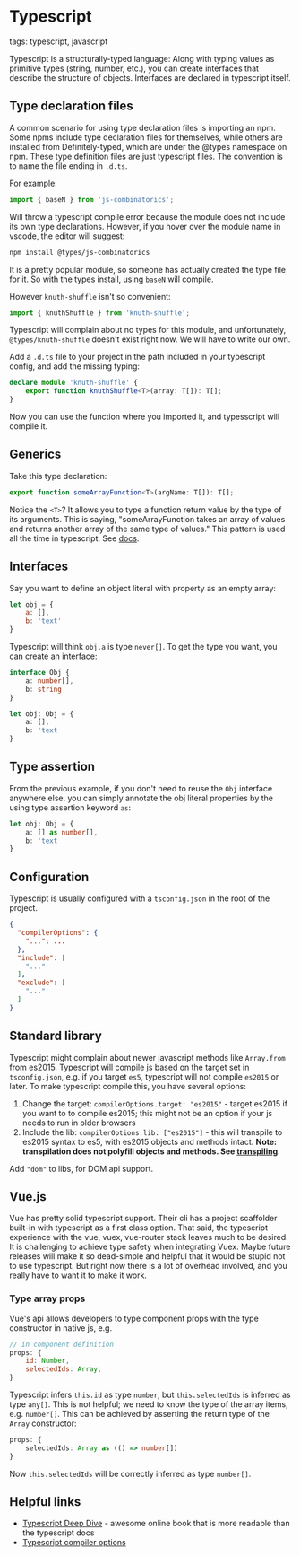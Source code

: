 # Typescript

tags: typescript, javascript

Typescript is a structurally-typed language: Along with typing values as primitive types (string, number, etc.), you can create interfaces that describe the structure of objects. Interfaces are declared in typescript itself.

## Type declaration files
A common scenario for using type declaration files is importing an npm. Some npms include type declaration files for themselves, while others are installed from Definitely-typed, which are under the @types namespace on npm. These type definition files are just typescript files. The convention is to name the file ending in `.d.ts`.

For example:
```js
import { baseN } from 'js-combinatorics';
```
Will throw a typescript compile error because the module does not include its own type declarations. However, if you hover over the module name in vscode, the editor will suggest:
```sh
npm install @types/js-combinatorics
```
It is a pretty popular module, so someone has actually created the type file for it. So with the types install, using `baseN` will compile.

However `knuth-shuffle` isn't so convenient:
```js
import { knuthShuffle } from 'knuth-shuffle';
```
Typescript will complain about no types for this module, and unfortunately, `@types/knuth-shuffle` doesn't exist right now. We will have to write our own.

Add a `.d.ts` file to your project in the path included in your typescript config, and add the missing typing:
```ts
declare module 'knuth-shuffle' {
    export function knuthShuffle<T>(array: T[]): T[];
}
```
Now you can use the function where you imported it, and typesscript will compile it.

## Generics
Take this type declaration:
```ts
export function someArrayFunction<T>(argName: T[]): T[];
```
Notice the `<T>`? It allows you to type a function return value by the type of its arguments. This is saying, "someArrayFunction takes an array of values and returns another array of the same type of values." This pattern is used all the time in typescript. See [docs](https://www.typescriptlang.org/docs/handbook/generics.html).

## Interfaces
Say you want to define an object literal with property as an empty array:
```js
let obj = {
    a: [],
    b: 'text'
}
```
Typescript will think `obj.a` is type `never[]`. To get the type you want, you can create an interface:
```ts
interface Obj {
    a: number[],
    b: string
}

let obj: Obj = {
    a: [],
    b: 'text
}
```

## Type assertion
From the previous example, if you don't need to reuse the `Obj` interface anywhere else, you can simply annotate the obj literal properties by the using type assertion keyword `as`:
```ts
let obj: Obj = {
    a: [] as number[],
    b: 'text
}
```
## Configuration
Typescript is usually configured with a `tsconfig.json` in the root of the project.
```json
{
  "compilerOptions": {
    "...": ...
  },
  "include": [
    "..."
  ],
  "exclude": [
    "..."
  ]
}
```

## Standard library
Typescript might complain about newer javascript methods like `Array.from` from es2015. Typescript will compile js based on the target set in `tsconfig.json`, e.g. if you target `es5`, typescript will not compile `es2015` or later. To make typescript compile this, you have several options:
1. Change the target: `compilerOptions.target: "es2015"` - target es2015 if you want to to compile es2015; this might not be an option if your js needs to run in older browsers
1. Include the lib: `compilerOptions.lib: ["es2015"]` - this will transpile to es2015 syntax to es5, with es2015 objects and methods intact. **Note: transpilation does not polyfill objects and methods. See [transpiling](/js/transpiling)**.

Add `"dom"` to libs, for DOM api support.

## Vue.js
Vue has pretty solid typescript support. Their cli has a project scaffolder built-in with typescript as a first class option. That said, the typescript experience with the vue, vuex, vue-router stack leaves much to be desired. It is challenging to achieve type safety when integrating Vuex. Maybe future releases will make it so dead-simple and helpful that it would be stupid not to use typescript. But right now there is a lot of overhead involved, and you really have to want it to make it work.

### Type array props
Vue's api allows developers to type component props with the type constructor in native js, e.g.
```js
// in component definition
props: {
    id: Number,
    selectedIds: Array,
}
```
Typescript infers `this.id` as type `number`, but `this.selectedIds` is inferred as type `any[]`. This is not helpful; we need to know the type of the array items, e.g. `number[]`. This can be achieved by asserting the return type of the `Array` constructor:
```ts
props: {
    selectedIds: Array as (() => number[])
}
```
Now `this.selectedIds` will be correctly inferred as type `number[]`.

## Helpful links
* [Typescript Deep Dive](https://basarat.gitbooks.io/typescript/content/docs/getting-started.html) - awesome online book that is more readable than the typescript docs
* [Typescript compiler options](https://www.typescriptlang.org/docs/handbook/compiler-options.html)
